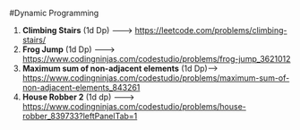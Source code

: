 #Dynamic Programming
1. **Climbing Stairs** (1d Dp) ---> https://leetcode.com/problems/climbing-stairs/
2. **Frog Jump** (1d Dp) --->  https://www.codingninjas.com/codestudio/problems/frog-jump_3621012
3. **Maximum sum of non-adjacent elements**  (1d Dp)--> https://www.codingninjas.com/codestudio/problems/maximum-sum-of-non-adjacent-elements_843261
4. **House Robber 2** (1d dp) ---> https://www.codingninjas.com/codestudio/problems/house-robber_839733?leftPanelTab=1
 
